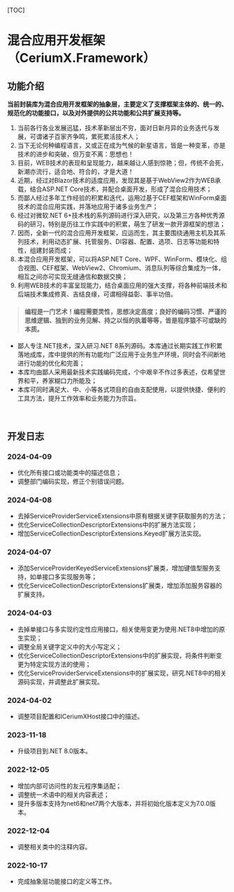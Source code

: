 [TOC]

# 混合应用开发框架（CeriumX.Framework）

## 功能介绍

**当前封装库为混合应用开发框架的抽象层，主要定义了支撑框架主体的、统一的、规范化的功能接口，以及对外提供的公共功能和公共扩展支持等。**

1. 当前各行各业发展迅猛，技术革新层出不穷，面对日新月异的业务迭代与发展，可谓诸子百家齐争鸣，累死累活技术人；
2. 当下无论何种编程语言，又或正在成为气候的新星语言，皆是一种变革，亦是技术的进步和突破，但万变不离：思想也！
3. 目前，WEB技术的表现和呈现能力，越来越让人感到惊艳；但，传统不会死，新潮亦流行，适合地、符合的，才是大道！
4. 近期，经过对Blazor技术的适度应用，发现其是基于WebView2作为WEB承载，结合ASP.NET Core技术，并配合桌面开发，形成了混合应用技术；
5. 而鄙人经过多年工作经验的积累和迭代，运用过基于CEF框架和WinForm桌面技术的混合应用实践，并落地应用于诸多业务生产；
6. 经过对微软.NET 6+技术栈的系列源码进行深入研究，以及第三方各种优秀源码的研习，特别是历往工作实践中的积累，萌生了研发一款开源框架的想法；
7. 因而，全新一代的混合应用开发框架，应运而生，其主要围绕通用主机及其系列技术，利用动态扩展、托管服务、DI容器、配置、选项、日志等功能和特性，组建封装而成；
8. 本混合应用开发框架，可以将ASP.NET Core、WPF、WinForm、模块化、组合视图、CEF框架、WebView2、Chromium、消息队列等综合集成为一体，相互之间亦可实现无缝通信和数据交换；
9. 利用WEB技术的丰富呈现能力，结合桌面应用的强大支撑，将各种前端技术和后端技术集成修真、吉结良缘，可谓相得益彰、事半功倍。

> #### 编程是一门艺术！编程需要灵性，思想决定高度；良好的编码习惯、严谨的思维逻辑、独到的业务见解、持之以恒的执着等等，皆是程序猿不可或缺的本质。

- 鄙人专注.NET技术，深入研习.NET 8系列源码。本库通过长期实践工作积累落地成库，库中提供的所有功能均广泛应用于业务生产环境，同时会不间断地进行功能的优化和完善；
- 本库均由鄙人采用最新技术实践编码完成，个中艰辛不作过多表述，仅希望世界和平，养家糊口力所能及；
- 本库可同时满足大、中、小等各式项目的自由支配使用，以提供快捷、便利的工具方法，提升工作效率和业务能力为宗旨。

<br>

## 开发日志

### 2024-04-09
- 优化所有接口或功能类中的描述信息；
- 调整部门编码实现，修正个别错误问题。

### 2024-04-08
- 去掉ServiceProviderServiceExtensions中原有根据关键字获取服务的方法；
- 优化ServiceCollectionDescriptorExtensions中的扩展方法实现；
- 增加ServiceCollectionDescriptorExtensions.Keyed扩展方法实现。

### 2024-04-07
- 添加ServiceProviderKeyedServiceExtensions扩展类，增加键值型服务支持，如单接口多实现服务等；
- 优化ServiceCollectionDescriptorExtensions扩展类，增加添加服务容器的扩展支持。

### 2024-04-03
- 去掉单接口与多实现约定性应用接口，相关使用变更为使用.NET8中增加的原生实现；
- 调整全局关键字定义中的大小写定义；
- 优化ServiceCollectionDescriptorExtensions中的扩展实现，将条件判断变更为特定实现方法的使用；
- 优化ServiceProviderServiceExtensions中的扩展实现，研究.NET8中的相关源码实现，并调整此扩展实现。

### 2024-04-02
- 调整项目配置和ICeriumXHost接口中的描述。

### 2023-11-18
- 升级项目到.NET 8.0版本。

### 2022-12-05
- 增加内部可访问性的友元程序集适配；
- 调整统一术语中的相关内容表述；
- 提升多版本支持为net6和net7两个大版本，并将初始化版本定义为7.0.0版本。

### 2022-12-04
- 调整相关类中的注释内容。

### 2022-10-17
- 完成抽象层功能接口的定义等工作。
